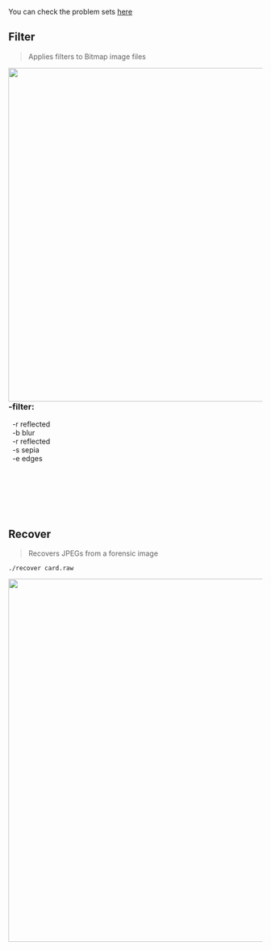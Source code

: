 You can check the problem sets [here](https://cs50.harvard.edu/x/2020/psets/4/)

## Filter
> Applies filters to Bitmap image files

<img align="left" src="/pset4/images/filter/filter.png" hight="1175" width="661"> 

```
./filter -f infile.bmp outfile.bmp
```
### -filter: 
&nbsp; -r reflected
<br/> &nbsp; -b blur
<br/> &nbsp; -r reflected
<br/> &nbsp; -s sepia
<br/> &nbsp; -e edges

<br/> <br/> <br/> <br/> <br/> 


## Recover
> Recovers JPEGs from a forensic image


```
./recover card.raw
```

<img align="center" src="/pset4/images/recover/recover.png" hight="1261" width="719" >
